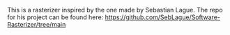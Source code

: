This is a rasterizer inspired by the one made by Sebastian Lague.
The repo for his project can be found here: https://github.com/SebLague/Software-Rasterizer/tree/main
